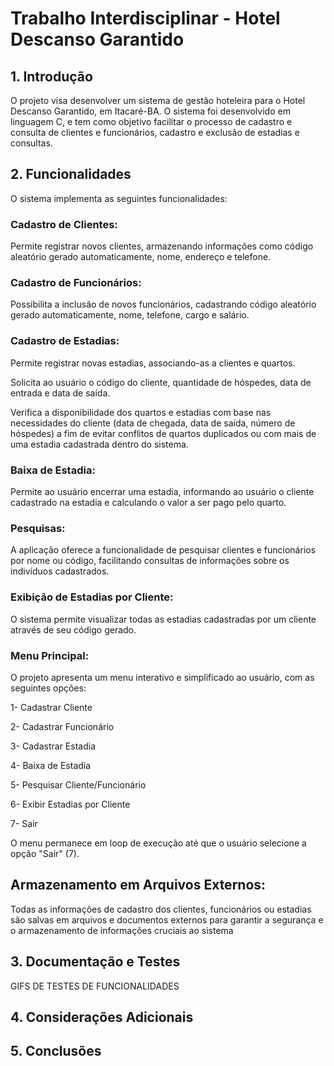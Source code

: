 # Trabalho Interdisciplinar - Hotel Descanso Garantido

  

## 1. Introdução 

O projeto visa desenvolver um sistema de gestão hoteleira para o Hotel Descanso Garantido, em Itacaré-BA. O sistema foi desenvolvido em linguagem C, e tem como objetivo facilitar o processo de cadastro e consulta de clientes e funcionários, cadastro e exclusão de estadias e consultas. 

## 2. Funcionalidades 

O sistema implementa as seguintes funcionalidades: 

### Cadastro de Clientes: 

Permite registrar novos clientes, armazenando informações como código aleatório gerado automaticamente, nome, endereço e telefone. 

### Cadastro de Funcionários: 

Possibilita a inclusão de novos funcionários, cadastrando código aleatório gerado automaticamente, nome, telefone, cargo e salário. 

### Cadastro de Estadias: 

Permite registrar novas estadias, associando-as a clientes e quartos. 

Solicita ao usuário o código do cliente, quantidade de hóspedes, data de entrada e data de saída. 

Verifica a disponibilidade dos quartos e estadias com base nas necessidades do cliente (data de chegada, data de saída, número de hóspedes) a fim de evitar conflitos de quartos duplicados ou com mais de uma estadia cadastrada dentro do sistema. 

### Baixa de Estadia: 

Permite ao usuário encerrar uma estadia, informando ao usuário o cliente cadastrado na estadia e calculando o valor a ser pago pelo quarto. 

### Pesquisas: 

A aplicação oferece a funcionalidade de pesquisar clientes e funcionários por nome ou código, facilitando consultas de informações sobre os indivíduos cadastrados. 

### Exibição de Estadias por Cliente: 

O sistema permite visualizar todas as estadias cadastradas por um cliente através de seu código gerado. 

### Menu Principal: 

O projeto apresenta um menu interativo e simplificado ao usuário, com as seguintes opções: 

1- Cadastrar Cliente 

2- Cadastrar Funcionário 

3- Cadastrar Estadia 

4- Baixa de Estadia 

5- Pesquisar Cliente/Funcionário 

6- Exibir Estadias por Cliente 

7- Sair 

O menu permanece em loop de execução até que o usuário selecione a opção "Sair" (7). 

## Armazenamento em Arquivos Externos: 

Todas as informações de cadastro dos clientes, funcionários ou estadias são salvas em arquivos e documentos externos para garantir a segurança e o armazenamento de informações cruciais ao sistema 

## 3. Documentação e Testes 
GIFS DE TESTES DE FUNCIONALIDADES

## 4. Considerações Adicionais 


## 5. Conclusões 

 
